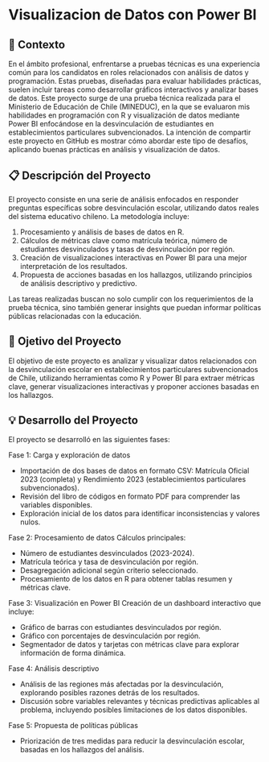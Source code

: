 # Visualizacion de Datos con Power BI

## 📝 Contexto
En el ámbito profesional, enfrentarse a pruebas técnicas es una experiencia común para los candidatos en roles relacionados con análisis de datos y programación. Estas pruebas, diseñadas para evaluar habilidades prácticas, suelen incluir tareas como desarrollar gráficos interactivos y analizar bases de datos. Este proyecto surge de una prueba técnica realizada para el Ministerio de Educación de Chile (MINEDUC), en la que se evaluaron mis habilidades en programación con R y visualización de datos mediante Power BI enfocándose en la desvinculación de estudiantes en establecimientos particulares subvencionados. La intención de compartir este proyecto en GitHub es mostrar cómo abordar este tipo de desafíos, aplicando buenas prácticas en análisis y visualización de datos.

## 📋 Descripción del Proyecto
El proyecto consiste en una serie de análisis enfocados en responder preguntas específicas sobre desvinculación escolar, utilizando datos reales del sistema educativo chileno. La metodología incluye:

1) Procesamiento y análisis de bases de datos en R.
2) Cálculos de métricas clave como matrícula teórica, número de estudiantes desvinculados y tasas de desvinculación por región.
3) Creación de visualizaciones interactivas en Power BI para una mejor interpretación de los resultados.
4) Propuesta de acciones basadas en los hallazgos, utilizando principios de análisis descriptivo y predictivo.

Las tareas realizadas buscan no solo cumplir con los requerimientos de la prueba técnica, sino también generar insights que puedan informar políticas públicas relacionadas con la educación.

## 🎯 Ojetivo del Proyecto
El objetivo de este proyecto es analizar y visualizar datos relacionados con la desvinculación escolar en establecimientos particulares subvencionados de Chile, utilizando herramientas como R y Power BI para extraer métricas clave, generar visualizaciones interactivas y proponer acciones basadas en los hallazgos.

## 💡 Desarrollo del Proyecto
El proyecto se desarrolló en las siguientes fases:

Fase 1: Carga y exploración de datos
- Importación de dos bases de datos en formato CSV: Matrícula Oficial 2023 (completa) y Rendimiento 2023 (establecimientos particulares subvencionados).
- Revisión del libro de códigos en formato PDF para comprender las variables disponibles.
- Exploración inicial de los datos para identificar inconsistencias y valores nulos.
  
Fase 2: Procesamiento de datos
Cálculos principales:
- Número de estudiantes desvinculados (2023-2024).
- Matrícula teórica y tasa de desvinculación por región.
- Desagregación adicional según criterio seleccionado.
- Procesamiento de los datos en R para obtener tablas resumen y métricas clave.

Fase 3: Visualización en Power BI
Creación de un dashboard interactivo que incluye:
- Gráfico de barras con estudiantes desvinculados por región.
- Gráfico con porcentajes de desvinculación por región.
- Segmentador de datos y tarjetas con métricas clave para explorar información de forma dinámica.

Fase 4: Análisis descriptivo
- Análisis de las regiones más afectadas por la desvinculación, explorando posibles razones detrás de los resultados.
- Discusión sobre variables relevantes y técnicas predictivas aplicables al problema, incluyendo posibles limitaciones de los datos disponibles.
  
Fase 5: Propuesta de políticas públicas
- Priorización de tres medidas para reducir la desvinculación escolar, basadas en los hallazgos del análisis.
